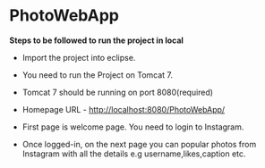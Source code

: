 # PhotoWebApp

**Steps to be followed to run the project in local**

- Import the project into eclipse.

- You need to run the Project on Tomcat 7.

- Tomcat 7 should be running on port 8080(required)

- Homepage URL - [http://localhost:8080/PhotoWebApp/](http://localhost:8080/PhotoWebApp/)

- First page is welcome page. You need to login to Instagram.

- Once logged-in, on the next page you can popular photos from Instagram with all the details e.g username,likes,caption etc.
